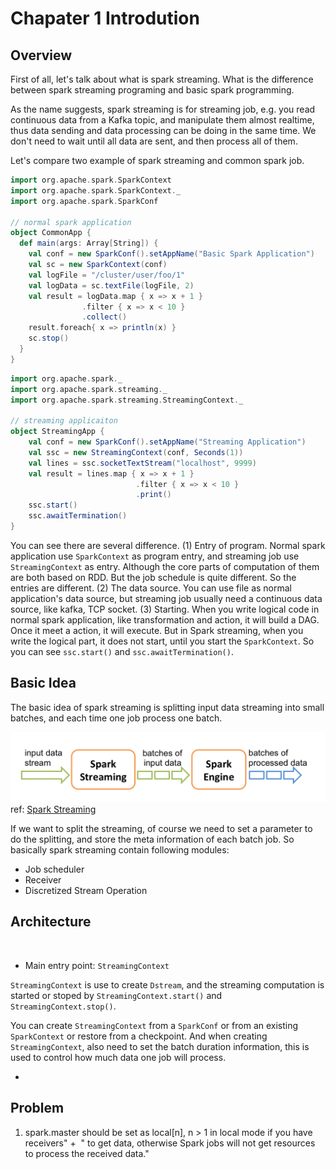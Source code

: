 # Chapater 1 Introdution
## Overview
First of all, let's talk about what is spark streaming. What is the difference between spark streaming programing and basic spark programming.

As the name suggests, spark streaming is for streaming job, e.g. you read continuous data from a Kafka topic, and manipulate them almost realtime, thus data sending and data processing can be doing in the same time. We don't need to wait until all data are sent, and then process all of them.

Let's compare two example of spark streaming and common spark job.


```scala
import org.apache.spark.SparkContext
import org.apache.spark.SparkContext._
import org.apache.spark.SparkConf

// normal spark application
object CommonApp {
  def main(args: Array[String]) {
    val conf = new SparkConf().setAppName("Basic Spark Application")
    val sc = new SparkContext(conf)
    val logFile = "/cluster/user/foo/1"
    val logData = sc.textFile(logFile, 2)
    val result = logData.map { x => x + 1 }
    			.filter { x => x < 10 }
    			.collect()
    result.foreach{ x => println(x) }
    sc.stop()
  }
}
```

```scala
import org.apache.spark._
import org.apache.spark.streaming._
import org.apache.spark.streaming.StreamingContext._ 

// streaming applicaiton
object StreamingApp {
	val conf = new SparkConf().setAppName("Streaming Application")
	val ssc = new StreamingContext(conf, Seconds(1))
	val lines = ssc.socketTextStream("localhost", 9999)
	val result = lines.map { x => x + 1 }
							.filter { x => x < 10 }
							.print()
	ssc.start()
	ssc.awaitTermination()
}
```

You can see there are several difference.
(1) Entry of program. Normal spark application use `SparkContext` as program entry, and streaming job use `StreamingContext` as entry. Although the core parts of computation of them are both based on RDD. But the job schedule is quite different. So the entries are different.
(2) The data source. You can use file as normal application's data source, but streaming job usually need a continuous data source, like kafka, TCP socket.
(3) Starting. When you write logical code in normal spark application, like transformation and action, it will build a DAG. Once it meet a action, it will execute. But in Spark streaming, when you write the logical part, it does not start, until you start the `SparkContext`. So you can see `ssc.start()` and `ssc.awaitTermination()`.

## Basic Idea
The basic idea of spark streaming is splitting input data streaming into small batches, and each time one job process one batch.

![](https://raw.githubusercontent.com/qhuang266/Spark-Streaming/master/docs/img/streaming-flow.png)
ref: [Spark Streaming](http://spark.apache.org/docs/latest/streaming-programming-guide.html)

If we want to split the streaming, of course we need to set a parameter to do the splitting, and store the meta information of each batch job. So basically spark streaming contain following modules:

* Job scheduler
* Receiver
* Discretized Stream Operation

## Architecture
![]()

* Main entry point: `StreamingContext`

`StreamingContext` is use to create `Dstream`, and the streaming computation is started or stoped by `StreamingContext.start()` and `StreamingContext.stop()`.

You can create `StreamingContext` from a `SparkConf` or from an existing `SparkContext` or restore from a checkpoint. And when creating `StreamingContext`, also need to set the batch duration information, this is used to control how much data one job will process. 

* 

## Problem
1. spark.master should be set as local[n], n > 1 in local mode if you have receivers" +   " to get data, otherwise Spark jobs will not get resources to process the received data."


